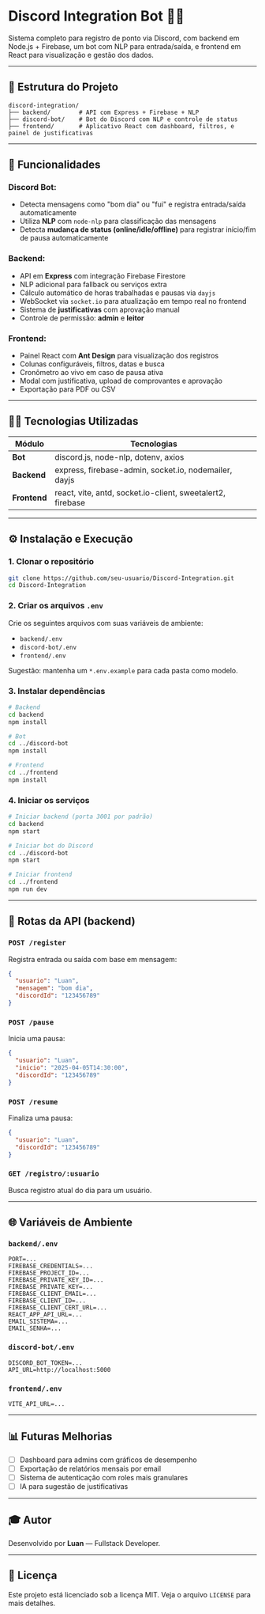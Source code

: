 # Discord Integration Bot 🤖📅

Sistema completo para registro de ponto via Discord, com backend em Node.js + Firebase, um bot com NLP para entrada/saída, e frontend em React para visualização e gestão dos dados.

---

## 📂 Estrutura do Projeto

```
discord-integration/
├── backend/        # API com Express + Firebase + NLP
├── discord-bot/    # Bot do Discord com NLP e controle de status
├── frontend/       # Aplicativo React com dashboard, filtros, e painel de justificativas
```

---

## 🚀 Funcionalidades

### Discord Bot:
- Detecta mensagens como "bom dia" ou "fui" e registra entrada/saída automaticamente
- Utiliza **NLP** com `node-nlp` para classificação das mensagens
- Detecta **mudança de status (online/idle/offline)** para registrar início/fim de pausa automaticamente

### Backend:
- API em **Express** com integração Firebase Firestore
- NLP adicional para fallback ou serviços extra
- Cálculo automático de horas trabalhadas e pausas via `dayjs`
- WebSocket via `socket.io` para atualização em tempo real no frontend
- Sistema de **justificativas** com aprovação manual
- Controle de permissão: **admin** e **leitor**

### Frontend:
- Painel React com **Ant Design** para visualização dos registros
- Colunas configuráveis, filtros, datas e busca
- Cronômetro ao vivo em caso de pausa ativa
- Modal com justificativa, upload de comprovantes e aprovação
- Exportação para PDF ou CSV

---

## 👩‍💻 Tecnologias Utilizadas

| Módulo       | Tecnologias |  
|--------------|-------------|
| **Bot**      | discord.js, node-nlp, dotenv, axios |
| **Backend**  | express, firebase-admin, socket.io, nodemailer, dayjs |
| **Frontend** | react, vite, antd, socket.io-client, sweetalert2, firebase |

---

## ⚙️ Instalação e Execução

### 1. Clonar o repositório
```bash
git clone https://github.com/seu-usuario/Discord-Integration.git
cd Discord-Integration
```

### 2. Criar os arquivos `.env`

Crie os seguintes arquivos com suas variáveis de ambiente:
- `backend/.env`
- `discord-bot/.env`
- `frontend/.env`

Sugestão: mantenha um `*.env.example` para cada pasta como modelo.

### 3. Instalar dependências
```bash
# Backend
cd backend
npm install

# Bot
cd ../discord-bot
npm install

# Frontend
cd ../frontend
npm install
```

### 4. Iniciar os serviços
```bash
# Iniciar backend (porta 3001 por padrão)
cd backend
npm start

# Iniciar bot do Discord
cd ../discord-bot
npm start

# Iniciar frontend
cd ../frontend
npm run dev
```

---

## 🔢 Rotas da API (backend)

### `POST /register`
Registra entrada ou saída com base em mensagem:
```json
{
  "usuario": "Luan",
  "mensagem": "bom dia",
  "discordId": "123456789"
}
```

### `POST /pause`
Inicia uma pausa:
```json
{
  "usuario": "Luan",
  "inicio": "2025-04-05T14:30:00",
  "discordId": "123456789"
}
```

### `POST /resume`
Finaliza uma pausa:
```json
{
  "usuario": "Luan",
  "discordId": "123456789"
}
```

### `GET /registro/:usuario`
Busca registro atual do dia para um usuário.

---

## 🌐 Variáveis de Ambiente

### `backend/.env`
```
PORT=...
FIREBASE_CREDENTIALS=...
FIREBASE_PROJECT_ID=...
FIREBASE_PRIVATE_KEY_ID=...
FIREBASE_PRIVATE_KEY=...
FIREBASE_CLIENT_EMAIL=...
FIREBASE_CLIENT_ID=...
FIREBASE_CLIENT_CERT_URL=...
REACT_APP_API_URL=...
EMAIL_SISTEMA=...
EMAIL_SENHA=...
```

### `discord-bot/.env`
```
DISCORD_BOT_TOKEN=...
API_URL=http://localhost:5000
```

### `frontend/.env`
```
VITE_API_URL=...
```

---

## 📊 Futuras Melhorias
- [ ] Dashboard para admins com gráficos de desempenho
- [ ] Exportação de relatórios mensais por email
- [ ] Sistema de autenticação com roles mais granulares
- [ ] IA para sugestão de justificativas

---

## 🎓 Autor

Desenvolvido por **Luan** — Fullstack Developer.

---

## 📄 Licença

Este projeto está licenciado sob a licença MIT. Veja o arquivo `LICENSE` para mais detalhes.
